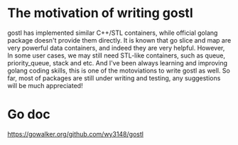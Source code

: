 # The motivation of writing gostl
gostl has implemented similar C++/STL containers, while official golang package doesn't provide them directly. 
It is known that go slice and map are very powerful data containers, and indeed they are very helpful.
However, In some user cases, we may still need STL-like containers, such as queue, priority_queue, stack and etc.
And I've been always learning and improving golang coding skills, this is one of the motoviations to write gostl as well.
So far, most of packages are still under writing and testing, any suggestions will be much appreciated!

# Go doc
https://gowalker.org/github.com/wy3148/gostl




